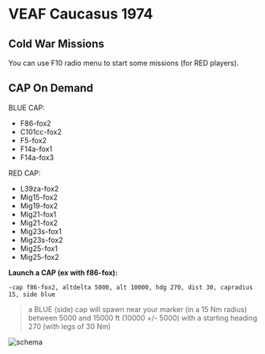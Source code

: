 # VEAF Caucasus 1974

## Cold War Missions

You can use F10 radio menu to start some missions (for RED players).

## CAP On Demand

BLUE CAP:

- F86-fox2
- C101cc-fox2
- F5-fox2
- F14a-fox1
- F14a-fox3

RED CAP:

- L39za-fox2
- Mig15-fox2
- Mig19-fox2
- Mig21-fox1
- Mig21-fox2
- Mig23s-fox1
- Mig23s-fox2
- Mig25-fox1
- Mig25-fox2

**Launch a CAP (ex with f86-fox):**

```shell
-cap f86-fox2, altdelta 5000, alt 10000, hdg 270, dist 30, capradius 15, side blue
```

> a BLUE (side) cap will spawn near your marker (in a 15 Nm radius) between 5000 and 15000 ft (10000 +/- 5000) with a starting heading 270 (with legs of 30 Nm)


![schema](https://github.com/VEAF/VEAF-mission-directory-template/raw/master/docs/build_cycle.jpg)

